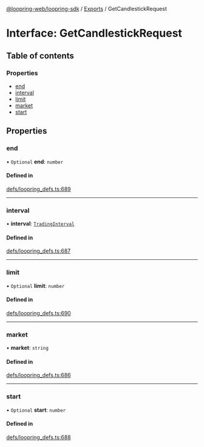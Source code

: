 [@loopring-web/loopring-sdk](../README.md) / [Exports](../modules.md) / GetCandlestickRequest

# Interface: GetCandlestickRequest

## Table of contents

### Properties

- [end](GetCandlestickRequest.md#end)
- [interval](GetCandlestickRequest.md#interval)
- [limit](GetCandlestickRequest.md#limit)
- [market](GetCandlestickRequest.md#market)
- [start](GetCandlestickRequest.md#start)

## Properties

### end

• `Optional` **end**: `number`

#### Defined in

[defs/loopring_defs.ts:689](https://github.com/Loopring/loopring_sdk/blob/2ea32ee/src/defs/loopring_defs.ts#L689)

___

### interval

• **interval**: [`TradingInterval`](../enums/TradingInterval.md)

#### Defined in

[defs/loopring_defs.ts:687](https://github.com/Loopring/loopring_sdk/blob/2ea32ee/src/defs/loopring_defs.ts#L687)

___

### limit

• `Optional` **limit**: `number`

#### Defined in

[defs/loopring_defs.ts:690](https://github.com/Loopring/loopring_sdk/blob/2ea32ee/src/defs/loopring_defs.ts#L690)

___

### market

• **market**: `string`

#### Defined in

[defs/loopring_defs.ts:686](https://github.com/Loopring/loopring_sdk/blob/2ea32ee/src/defs/loopring_defs.ts#L686)

___

### start

• `Optional` **start**: `number`

#### Defined in

[defs/loopring_defs.ts:688](https://github.com/Loopring/loopring_sdk/blob/2ea32ee/src/defs/loopring_defs.ts#L688)
